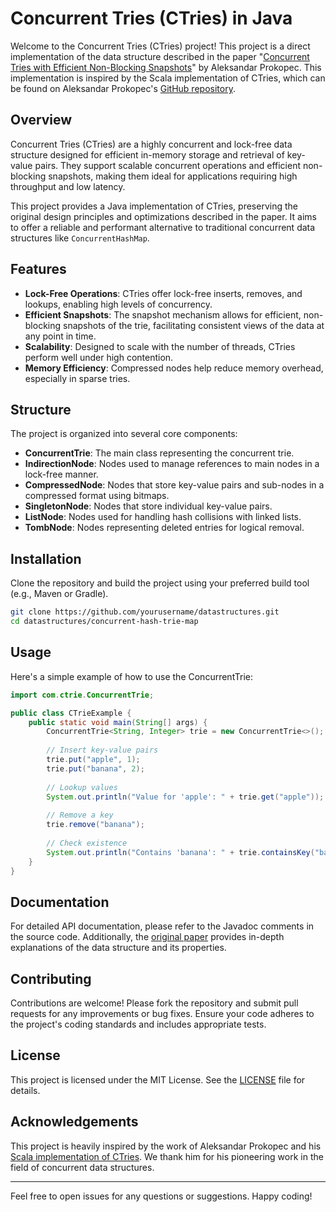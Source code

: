 # Concurrent Tries (CTries) in Java

Welcome to the Concurrent Tries (CTries) project! This project is a direct implementation of the data structure described in the paper "[Concurrent Tries with Efficient Non-Blocking Snapshots](http://aleksandar-prokopec.com/resources/docs/ctries-snapshot.pdf)" by Aleksandar Prokopec. This implementation is inspired by the Scala implementation of CTries, which can be found on Aleksandar Prokopec's [GitHub repository](https://github.com/axel22/Ctries).

## Overview

Concurrent Tries (CTries) are a highly concurrent and lock-free data structure designed for efficient in-memory storage and retrieval of key-value pairs. They support scalable concurrent operations and efficient non-blocking snapshots, making them ideal for applications requiring high throughput and low latency.

This project provides a Java implementation of CTries, preserving the original design principles and optimizations described in the paper. It aims to offer a reliable and performant alternative to traditional concurrent data structures like `ConcurrentHashMap`.

## Features

- **Lock-Free Operations**: CTries offer lock-free inserts, removes, and lookups, enabling high levels of concurrency.
- **Efficient Snapshots**: The snapshot mechanism allows for efficient, non-blocking snapshots of the trie, facilitating consistent views of the data at any point in time.
- **Scalability**: Designed to scale with the number of threads, CTries perform well under high contention.
- **Memory Efficiency**: Compressed nodes help reduce memory overhead, especially in sparse tries.

## Structure

The project is organized into several core components:

- **ConcurrentTrie**: The main class representing the concurrent trie.
- **IndirectionNode**: Nodes used to manage references to main nodes in a lock-free manner.
- **CompressedNode**: Nodes that store key-value pairs and sub-nodes in a compressed format using bitmaps.
- **SingletonNode**: Nodes that store individual key-value pairs.
- **ListNode**: Nodes used for handling hash collisions with linked lists.
- **TombNode**: Nodes representing deleted entries for logical removal.

## Installation

Clone the repository and build the project using your preferred build tool (e.g., Maven or Gradle).

```sh
git clone https://github.com/yourusername/datastructures.git
cd datastructures/concurrent-hash-trie-map
```

## Usage

Here's a simple example of how to use the ConcurrentTrie:

```java
import com.ctrie.ConcurrentTrie;

public class CTrieExample {
    public static void main(String[] args) {
        ConcurrentTrie<String, Integer> trie = new ConcurrentTrie<>();
        
        // Insert key-value pairs
        trie.put("apple", 1);
        trie.put("banana", 2);
        
        // Lookup values
        System.out.println("Value for 'apple': " + trie.get("apple"));
        
        // Remove a key
        trie.remove("banana");
        
        // Check existence
        System.out.println("Contains 'banana': " + trie.containsKey("banana"));
    }
}
```

## Documentation

For detailed API documentation, please refer to the Javadoc comments in the source code. Additionally, the [original paper](http://aleksandar-prokopec.com/resources/docs/ctries-snapshot.pdf) provides in-depth explanations of the data structure and its properties.

## Contributing

Contributions are welcome! Please fork the repository and submit pull requests for any improvements or bug fixes. Ensure your code adheres to the project's coding standards and includes appropriate tests.

## License

This project is licensed under the MIT License. See the [LICENSE](LICENSE) file for details.

## Acknowledgements

This project is heavily inspired by the work of Aleksandar Prokopec and his [Scala implementation of CTries](https://github.com/axel22/Ctries). We thank him for his pioneering work in the field of concurrent data structures.

---

Feel free to open issues for any questions or suggestions. Happy coding!
